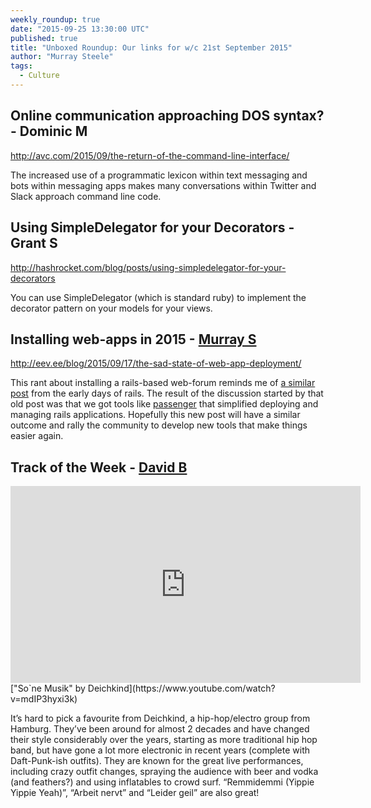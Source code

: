 ```yaml
---
weekly_roundup: true
date: "2015-09-25 13:30:00 UTC"
published: true
title: "Unboxed Roundup: Our links for w/c 21st September 2015"
author: "Murray Steele"
tags:
  - Culture
---
```


## Online communication approaching DOS syntax? - Dominic M

http://avc.com/2015/09/the-return-of-the-command-line-interface/

The increased use of a programmatic lexicon within text messaging and bots within messaging apps makes many conversations within Twitter and Slack approach command line code.

## Using SimpleDelegator for your Decorators - Grant S

http://hashrocket.com/blog/posts/using-simpledelegator-for-your-decorators

You can use SimpleDelegator (which is standard ruby) to implement the decorator pattern on your models for your views.

## Installing web-apps in 2015 - [Murray S](/people#murray-steele)

http://eev.ee/blog/2015/09/17/the-sad-state-of-web-app-deployment/

This rant about installing a rails-based web-forum reminds me of [a similar post](https://www.dreamhost.com/blog/2008/01/07/how-ruby-on-rails-could-be-much-better/) from the early days of rails.  The result of the discussion started by that old post was that we got tools like [passenger](https://www.phusionpassenger.com/) that simplified deploying and managing rails applications.  Hopefully this new post will have a similar outcome and rally the community to develop new tools that make things easier again.

## Track of the Week - [David B](https://twitter.com/david_basalla )

<iframe width="560" height="315" src="https://www.youtube.com/embed/mdIP3hyxi3k" frameborder="0" allowfullscreen></iframe>
["So`ne Musik" by Deichkind](https://www.youtube.com/watch?v=mdIP3hyxi3k)

It’s hard to pick a favourite from Deichkind, a hip-hop/electro group from Hamburg. They’ve been around for almost 2 decades and have changed their style considerably over the years, starting as more traditional hip hop band, but have gone a lot more electronic in recent years (complete with Daft-Punk-ish outfits). They are known for the great live performances, including crazy outfit changes, spraying the audience with beer and vodka (and feathers?) and using inflatables to crowd surf. “Remmidemmi (Yippie Yippie Yeah)”, “Arbeit nervt” and “Leider geil” are also great!

